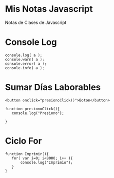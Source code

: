 # Mis Notas Javascript
Notas de Clases de Javascript

# Console Log
 ```
console.log( a );
console.warn( a );
console.error( a );
console.info( a );
 ```

 # Sumar Días Laborables
 ```
 <button onclick="presionoClick()">Boton</button>
 
 function presionoClick(){
    console.log("Presiono");

}
 ```
 
 # Ciclo For
 ```
 function Imprimir(){
    for( var i=0; i<8000; i++ ){
        console.log("Imprimio");
    }
}
 ```
